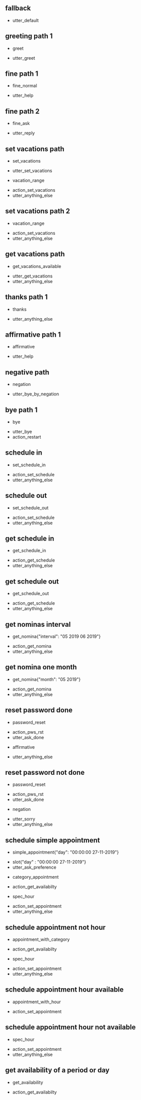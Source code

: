 ## fallback
- utter_default

## greeting path 1
* greet
- utter_greet

## fine path 1
* fine_normal
- utter_help

## fine path 2
* fine_ask
- utter_reply

## set vacations path
* set_vacations
- utter_set_vacations
* vacation_range
- action_set_vacations
- utter_anything_else

## set vacations path 2
* vacation_range
- action_set_vacations
- utter_anything_else

## get vacations path
* get_vacations_available
- utter_get_vacations
- utter_anything_else

## thanks path 1
* thanks
- utter_anything_else

## affirmative path 1
* affirmative
- utter_help

## negative path
* negation
- utter_bye_by_negation

## bye path 1
* bye
- utter_bye
- action_restart

## schedule  in 
* set_schedule_in
- action_set_schedule
- utter_anything_else

## schedule  out 
* set_schedule_out
- action_set_schedule
- utter_anything_else

## get schedule in
* get_schedule_in
- action_get_schedule
- utter_anything_else

## get schedule out
* get_schedule_out
- action_get_schedule
- utter_anything_else

## get nominas interval
* get_nomina{"interval": "05 2019 06 2019"}
- action_get_nomina
- utter_anything_else

## get nomina one month
* get_nomina{"month": "05 2019"}
- action_get_nomina
- utter_anything_else

## reset password done
* password_reset
- action_pws_rst
- utter_ask_done
* affirmative
- utter_anything_else

## reset password not done
* password_reset
- action_pws_rst
- utter_ask_done
* negation
- utter_sorry
- utter_anything_else

## schedule simple appointment
* simple_appointment{"day": "00:00:00 27-11-2019"}
- slot{"day" : "00:00:00 27-11-2019"}
- utter_ask_preference
* category_appointment
- action_get_availabilty
* spec_hour
- action_set_appointment
- utter_anything_else

## schedule appointment not hour
* appointment_with_category
- action_get_availabilty
* spec_hour
- action_set_appointment
- utter_anything_else

## schedule appointment hour available
* appointment_with_hour
- action_set_appointment

## schedule appointment hour not available
* spec_hour
- action_set_appointment
- utter_anything_else

## get availability of a period or day
* get_availability
- action_get_availabilty


